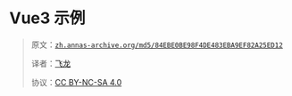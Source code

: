 # Vue3 示例

> 原文：[`zh.annas-archive.org/md5/84EBE0BE98F4DE483EBA9EF82A25ED12`](https://zh.annas-archive.org/md5/84EBE0BE98F4DE483EBA9EF82A25ED12)
> 
> 译者：[飞龙](https://github.com/wizardforcel)
> 
> 协议：[CC BY-NC-SA 4.0](http://creativecommons.org/licenses/by-nc-sa/4.0/)